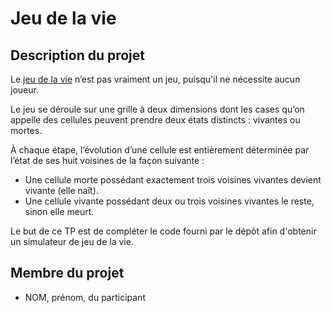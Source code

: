 # Jeu de la vie

## Description du projet 

Le [jeu de la vie](https://fr.wikipedia.org/wiki/Jeu_de_la_vie) n’est pas vraiment un jeu, puisqu'il ne nécessite aucun joueur.

Le jeu se déroule sur une grille à deux dimensions dont les cases qu’on appelle des cellules peuvent prendre deux états distincts : vivantes ou mortes.

À chaque étape, l’évolution d’une cellule est entièrement déterminée par l’état de ses huit voisines de la façon suivante :

- Une cellule morte possédant exactement trois voisines vivantes devient vivante (elle naît).
- Une cellule vivante possédant deux ou trois voisines vivantes le reste, sinon elle meurt.

Le but de ce TP est de compléter le code fourni par le dépôt afin d'obtenir un simulateur de jeu de la vie.

## Membre du projet

- NOM, prénom, du participant

